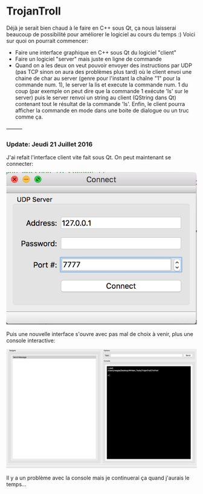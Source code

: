# TrojanTroll

Déjà je serait bien chaud à le faire en C++ sous Qt, ça nous laisserai beaucoup de possibilité pour améliorer le logiciel au cours du temps :)
Voici sur quoi on pourrait commencer:

* Faire une interface graphique en C++ sous Qt du logiciel "client"
* Faire un logiciel "server" mais juste en ligne de commande
* Quand on a les deux on veut pouvoir envoyer des instructions par UDP (pas TCP sinon on aura des problèmes plus tard) où le client envoi une chaine de char au server (genre pour l'instant la chaîne "1" pour la commande num. 1), le server la lis et execute la commande num. 1 du coup (par exemple on peut dire que la commande 1 exécute 'ls' sur le server) puis le server renvoi un string au client (QString dans Qt) contenant tout le résultat de la commande 'ls'. Enfin, le client pourra afficher la commande en mode dans une boite de dialogue ou un truc comme ça.

———

### Update: Jeudi 21 Juillet 2016

J'ai refait l'interface client vite fait sous Qt. On peut maintenant se connecter:

![Figure 1](fig1.png)

Puis une nouvelle interface s'ouvre avec pas mal de choix à venir, plus une console interactive:

![Figure 2](fig2.png)

Il y a un problème avec la console mais je continuerai ça quand j'aurais le temps...
